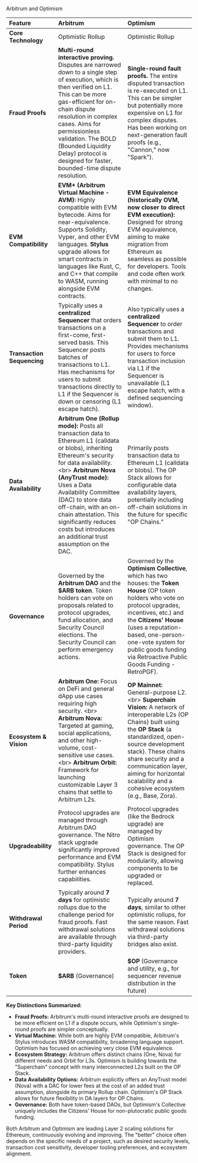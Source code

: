 Arbitrum and Optimism

| Feature                 | Arbitrum                                                                                                                               | Optimism                                                                                                                                  |
| :---------------------- | :------------------------------------------------------------------------------------------------------------------------------------- | :---------------------------------------------------------------------------------------------------------------------------------------- |
| **Core Technology** | Optimistic Rollup                                                                                                                      | Optimistic Rollup                                                                                                                         |
| **Fraud Proofs** | **Multi-round interactive proving.** Disputes are narrowed down to a single step of execution, which is then verified on L1. This can be more gas-efficient for on-chain dispute resolution in complex cases. Aims for permissionless validation. The BOLD (Bounded Liquidity Delay) protocol is designed for faster, bounded-time dispute resolution. | **Single-round fault proofs.** The entire disputed transaction is re-executed on L1. This can be simpler but potentially more expensive on L1 for complex disputes. Has been working on next-generation fault proofs (e.g., "Cannon," now "Spark"). |
| **EVM Compatibility** | **EVM+ (Arbitrum Virtual Machine - AVM):** Highly compatible with EVM bytecode. Aims for near-equivalence. Supports Solidity, Vyper, and other EVM languages. **Stylus** upgrade allows for smart contracts in languages like Rust, C, and C++ that compile to WASM, running alongside EVM contracts. | **EVM Equivalence (historically OVM, now closer to direct EVM execution):** Designed for strong EVM equivalence, aiming to make migration from Ethereum as seamless as possible for developers. Tools and code often work with minimal to no changes. |
| **Transaction Sequencing** | Typically uses a **centralized Sequencer** that orders transactions on a first-come, first-served basis. This Sequencer posts batches of transactions to L1. Has mechanisms for users to submit transactions directly to L1 if the Sequencer is down or censoring (L1 escape hatch). | Also typically uses a **centralized Sequencer** to order transactions and submit them to L1. Provides mechanisms for users to force transaction inclusion via L1 if the Sequencer is unavailable (L1 escape hatch, with a defined sequencing window). |
| **Data Availability** | **Arbitrum One (Rollup mode):** Posts all transaction data to Ethereum L1 (calldata or blobs), inheriting Ethereum's security for data availability. \<br\> **Arbitrum Nova (AnyTrust mode):** Uses a Data Availability Committee (DAC) to store data off-chain, with an on-chain attestation. This significantly reduces costs but introduces an additional trust assumption on the DAC. | Primarily posts transaction data to Ethereum L1 (calldata or blobs). The OP Stack allows for configurable data availability layers, potentially including off-chain solutions in the future for specific "OP Chains." |
| **Governance** | Governed by the **Arbitrum DAO** and the **$ARB token**. Token holders can vote on proposals related to protocol upgrades, fund allocation, and Security Council elections. The Security Council can perform emergency actions. | Governed by the **Optimism Collective**, which has two houses: the **Token House** (OP token holders who vote on protocol upgrades, incentives, etc.) and the **Citizens' House** (uses a reputation-based, one-person-one-vote system for public goods funding via Retroactive Public Goods Funding - RetroPGF). |
| **Ecosystem & Vision** | **Arbitrum One:** Focus on DeFi and general dApp use cases requiring high security. \<br\> **Arbitrum Nova:** Targeted at gaming, social applications, and other high-volume, cost-sensitive use cases. \<br\> **Arbitrum Orbit:** Framework for launching customizable Layer 3 chains that settle to Arbitrum L2s. | **OP Mainnet:** General-purpose L2. \<br\> **Superchain Vision:** A network of interoperable L2s (OP Chains) built using the **OP Stack** (a standardized, open-source development stack). These chains share security and a communication layer, aiming for horizontal scalability and a cohesive ecosystem (e.g., Base, Zora). |
| **Upgradeability** | Protocol upgrades are managed through Arbitrum DAO governance. The Nitro stack upgrade significantly improved performance and EVM compatibility. Stylus further enhances capabilities. | Protocol upgrades (like the Bedrock upgrade) are managed by Optimism governance. The OP Stack is designed for modularity, allowing components to be upgraded or replaced. |
| **Withdrawal Period** | Typically around **7 days** for optimistic rollups due to the challenge period for fraud proofs. Fast withdrawal solutions are available through third-party liquidity providers. | Typically around **7 days**, similar to other optimistic rollups, for the same reason. Fast withdrawal solutions via third-party bridges also exist. |
| **Token** | **$ARB** (Governance)                                                                                                                  | **$OP** (Governance and utility, e.g., for sequencer revenue distribution in the future)                                                   |

**Key Distinctions Summarized:**

  * **Fraud Proofs:** Arbitrum's multi-round interactive proofs are designed to be more efficient on L1 if a dispute occurs, while Optimism's single-round proofs are simpler conceptually.
  * **Virtual Machine:** While both are highly EVM compatible, Arbitrum's Stylus introduces WASM compatibility, broadening language support. Optimism has focused on achieving very close EVM equivalence.
  * **Ecosystem Strategy:** Arbitrum offers distinct chains (One, Nova) for different needs and Orbit for L3s. Optimism is building towards the "Superchain" concept with many interconnected L2s built on the OP Stack.
  * **Data Availability Options:** Arbitrum explicitly offers an AnyTrust model (Nova) with a DAC for lower fees at the cost of an added trust assumption, alongside its primary Rollup chain. Optimism's OP Stack allows for future flexibility in DA layers for OP Chains.
  * **Governance:** Both have token-based DAOs, but Optimism's Collective uniquely includes the Citizens' House for non-plutocratic public goods funding.

Both Arbitrum and Optimism are leading Layer 2 scaling solutions for Ethereum, continuously evolving and improving. The "better" choice often depends on the specific needs of a project, such as desired security levels, transaction cost sensitivity, developer tooling preferences, and ecosystem alignment.